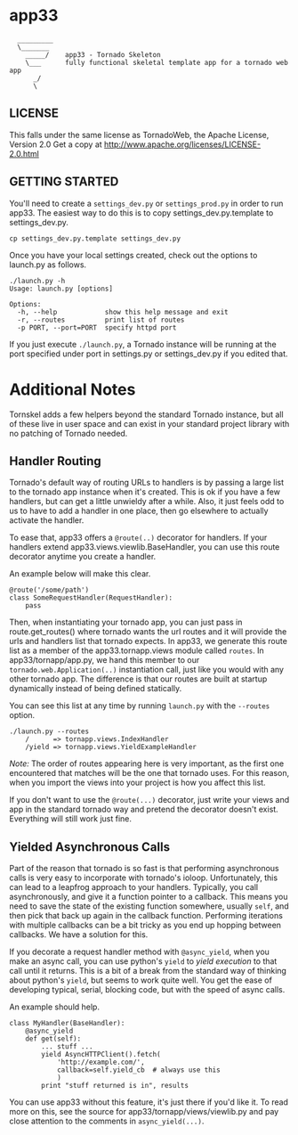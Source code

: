 
app33
========

      _________
      \_______
        _____/    app33 - Tornado Skeleton
        \___      fully functional skeletal template app for a tornado web app
          _/
          \


LICENSE
-------

This falls under the same license as TornadoWeb,
the Apache License, Version 2.0
Get a copy at http://www.apache.org/licenses/LICENSE-2.0.html

GETTING STARTED
---------------

You'll need to create a `settings_dev.py` or `settings_prod.py` in order to run
app33.  The easiest way to do this is to copy settings_dev.py.template to
settings_dev.py.

    cp settings_dev.py.template settings_dev.py

Once you have your local settings created, check out the options to launch.py
as follows.

	./launch.py -h
	Usage: launch.py [options]

	Options:
	  -h, --help            show this help message and exit
	  -r, --routes          print list of routes
	  -p PORT, --port=PORT  specify httpd port

If you just execute `./launch.py`, a Tornado instance will be running at the
port specified under port in settings.py or settings_dev.py if you
edited that.

Additional Notes
================

Tornskel adds a few helpers beyond the standard Tornado instance, but all of
these live in user space and can exist in your standard project library with no
patching of Tornado needed.

Handler Routing
---------------

Tornado's default way of routing URLs to handlers is by passing a large
list to the tornado app instance when it's created.  This is ok if you have a
few handlers, but can get a little unwieldy after a while.  Also, it just feels
odd to us to have to add a handler in one place, then go elsewhere to actually
activate the handler.

To ease that, app33 offers a `@route(..)` decorator for handlers.  If your
handlers extend app33.views.viewlib.BaseHandler, you can use this route
decorator anytime you create a handler.

An example below will make this clear.

    @route('/some/path')
    class SomeRequestHandler(RequestHandler):
        pass

Then, when instantiating your tornado app, you can just pass in
route.get_routes() where tornado wants the url routes and it will provide the
urls and handlers list that tornado expects.  In app33, we generate this
route list as a member of the app33.tornapp.views module called `routes`.
In app33/tornapp/app.py, we hand this member to our
`tornado.web.Application(..)` instantiation call, just like you would with any
other tornado app.  The difference is that our routes are built at startup
dynamically instead of being defined statically.

You can see this list at any time by running `launch.py` with the `--routes`
option.

    ./launch.py --routes
        /      => tornapp.views.IndexHandler
        /yield => tornapp.views.YieldExampleHandler

*Note:* The order of routes appearing here is very important, as the first one
encountered that matches will be the one that tornado uses.  For this reason,
when you import the views into your project is how you affect this list.

If you don't want to use the `@route(...)` decorator, just write your views and
app in the standard tornado way and pretend the decorator doesn't exist.
Everything will still work just fine.

Yielded Asynchronous Calls
--------------------------

Part of the reason that tornado is so fast is that performing asynchronous
calls is very easy to incorporate with tornado's ioloop.  Unfortunately, this
can lead to a leapfrog approach to your handlers.  Typically, you call
asynchronously, and give it a function pointer to a callback.  This means
you need to save the state of the existing function somewhere, usually `self`,
and then pick that back up again in the callback function.  Performing
iterations with multiple callbacks can be a bit tricky as you end up hopping
between callbacks.  We have a solution for this.

If you decorate a request handler method with `@async_yield`, when you make an
async call, you can use python's `yield` to _yield execution_ to that call
until it returns.  This is a bit of a break from the standard way of thinking
about python's `yield`, but seems to work quite well.  You get the ease of
developing typical, serial, blocking code, but with the speed of async calls.

An example should help.

    class MyHandler(BaseHandler):
        @async_yield
        def get(self):
            ... stuff ...
            yield AsyncHTTPClient().fetch(
                'http://example.com/',
                callback=self.yield_cb  # always use this
                )
            print "stuff returned is in", results

You can use app33 without this feature, it's just there if you'd like
it.  To read more on this, see the source for app33/tornapp/views/viewlib.py
and pay close attention to the comments in `async_yield(...)`.

